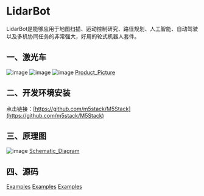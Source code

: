 # LidarBot
   LidarBot是能够应用于地图扫描、运动控制研究、路径规划、人工智能、自动驾驶以及多机协同任务的非常强大，好用的轮式机器人套件。
 
## 一、激光车
![image](./docs/img/platformio-ide-vscode-build-project.png)
![image](./docs/img/platformio-ide-vscode-build-project.png)
![image](./docs/img/platformio-ide-vscode-build-project.png)
[Product_Picture](./LidarBot/Firmware/Lidar_Bottom_FW/MCAR328)

## 二、开发环境安装
   点击链接：[https://github.com/m5stack/M5Stack](https://github.com/m5stack/M5Stack)

## 三、原理图
![image](./docs/img/platformio-ide-vscode-build-project.png)
   [Schematic_Diagram](./LidarBot/Firmware/Lidar_Bottom_FW/MCAR328)
   
   
## 四、源码
  
   [Examples](./LidarBot/Firmware/Lidar_Bottom_FW/MCAR328)
   [Examples](./LidarBot/Firmware/Lidar_Bottom_FW/MCAR328)
   [Examples](./LidarBot/Firmware/Lidar_Bottom_FW/MCAR328)

